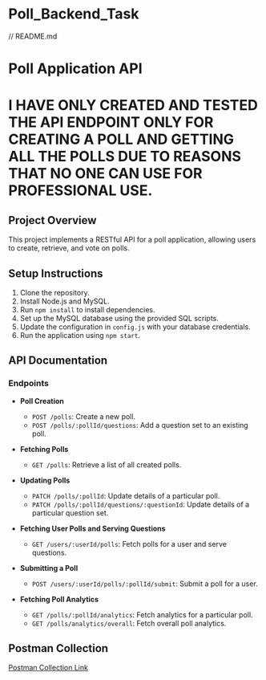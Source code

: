 ﻿# Poll_Backend_Task
 // README.md

# Poll Application API
# I HAVE ONLY CREATED AND TESTED THE API ENDPOINT ONLY FOR CREATING A POLL AND GETTING ALL THE POLLS DUE TO REASONS THAT NO ONE CAN USE FOR PROFESSIONAL USE.
## Project Overview

This project implements a RESTful API for a poll application, allowing users to create, retrieve, and vote on polls.

## Setup Instructions

1. Clone the repository.
2. Install Node.js and MySQL.
3. Run `npm install` to install dependencies.
4. Set up the MySQL database using the provided SQL scripts.
5. Update the configuration in `config.js` with your database credentials.
6. Run the application using `npm start`.

## API Documentation

### Endpoints

- **Poll Creation**
  - `POST /polls`: Create a new poll.
  - `POST /polls/:pollId/questions`: Add a question set to an existing poll.

- **Fetching Polls**
  - `GET /polls`: Retrieve a list of all created polls.

- **Updating Polls**
  - `PATCH /polls/:pollId`: Update details of a particular poll.
  - `PATCH /polls/:pollId/questions/:questionId`: Update details of a particular question set.

- **Fetching User Polls and Serving Questions**
  - `GET /users/:userId/polls`: Fetch polls for a user and serve questions.

- **Submitting a Poll**
  - `POST /users/:userId/polls/:pollId/submit`: Submit a poll for a user.

- **Fetching Poll Analytics**
  - `GET /polls/:pollId/analytics`: Fetch analytics for a particular poll.
  - `GET /polls/analytics/overall`: Fetch overall poll analytics.

## Postman Collection

[Postman Collection Link](https://api.postman.com/collections/32704785-2dd98db9-3fbd-4525-beb7-71efc0dfebf8?access_key=PMAT-01HNHTZW441DPEXBM02JBE1XVY)


